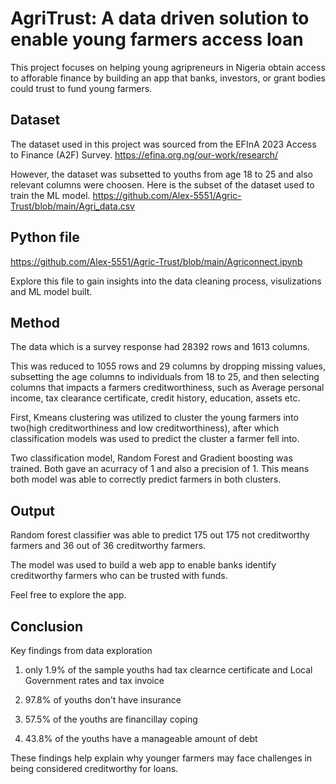 
# AgriTrust: A data driven solution to enable young farmers access loan

This project focuses on helping young agripreneurs in Nigeria obtain access to afforable finance by building an app that banks, investors, or grant bodies could trust to fund young farmers.



## Dataset
The dataset used in this project was sourced from the EFInA 2023 Access to Finance (A2F) Survey.
https://efina.org.ng/our-work/research/

However, the dataset was subsetted to youths from age 18 to 25 and also relevant columns were choosen. 
Here is the subset of the dataset used to train the ML model. https://github.com/Alex-5551/Agric-Trust/blob/main/Agri_data.csv



## Python file
https://github.com/Alex-5551/Agric-Trust/blob/main/Agriconnect.ipynb

Explore this file to gain insights into the data cleaning process, visulizations and ML model built.
## Method
The data which is a survey response had 28392 rows and 1613 columns. 

This was reduced to 1055 rows and 29 columns by dropping missing values, subsetting the age columns to individuals from 18 to 25, and then selecting columns that impacts a farmers creditworthiness, such as Average personal income, tax clearance certificate, credit history, education, assets etc. 

First, Kmeans clustering was utilized to cluster the young farmers into two(high creditworthiness and low creditworthiness), after which classification models was used to predict the cluster a farmer fell into.

Two classification model, Random Forest and Gradient boosting was trained. Both gave an acurracy of 1 and also a precision of 1. This means both model was able to correctly predict farmers in both clusters.





## Output
Random forest classifier was able to predict 175 out 175 not creditworthy farmers and 36 out of 36 creditworthy farmers.

The model was used to build a web app to enable banks identify creditworthy farmers who can be trusted with funds.

Feel free to explore the app.

## Conclusion
Key findings from data exploration

1. only 1.9% of the sample youths had tax clearnce certificate and Local Government rates and tax invoice

2. 97.8% of youths don't have insurance

3. 57.5% of the youths are financillay coping

4. 43.8% of the youths have a manageable amount of debt

These findings help explain why younger farmers may face challenges in being considered creditworthy for loans.
